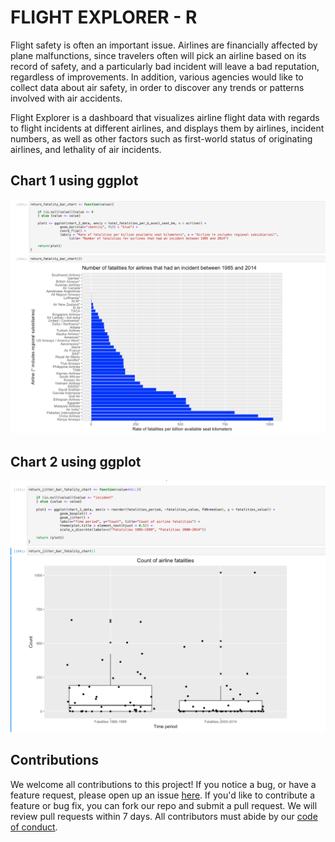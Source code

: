 # FLIGHT EXPLORER - R

Flight safety is often an important issue. Airlines are financially affected by plane malfunctions, since travelers often will pick an airline based on its record of safety, and a particularly bad incident will leave a bad reputation, regardless of improvements. In addition, various agencies would like to collect data about air safety, in order to discover any trends or patterns involved with air accidents.

Flight Explorer is a dashboard that visualizes airline flight data with regards to flight incidents at different airlines, and displays them by airlines, incident numbers, as well as other factors such as first-world status of originating airlines, and lethality of air incidents.

## Chart 1 using ggplot

![](chart_1_screenshot.png)

## Chart 2 using ggplot

![](chart_2_screenshot.png)

## Contributions

We welcome all contributions to this project! If you notice a bug, or have a feature request, please open up an issue [here](https://github.com/UBC-MDS/DSCI_532_GROUP_111_FLIGHT_EXPLORER/issues). If you'd like to contribute a feature or bug fix, you can fork our repo and submit a pull request. We will review pull requests within 7 days. All contributors must abide by our [code of conduct](https://github.com/UBC-MDS/flight-explorer-R/blob/master/CODE_OF_CONDUCT.md).
